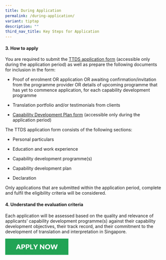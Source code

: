 ```yaml
---
title: During Application
permalink: /during-application/
variant: tiptap
description: ""
third_nav_title: Key Steps for Application
---
```

<h4><strong>3. How to apply</strong></h4>
<p>You are required to submit the <a href="https://go.gov.sg/ttds2025" rel="noopener nofollow" target="_blank">TTDS application form</a> (accessible
only during the application period) as well as prepare the following documents
for inclusion in the form:</p>
<ul data-tight="true" class="tight">
<li>
<p>Proof of enrolment OR application OR awaiting confirmation/invitation
from the programme provider OR details of upcoming programme that has yet
to commence application, for each capability development programme</p>
</li>
<li>
<p>Translation portfolio and/or testimonials from clients</p>
</li>
<li>
<p><a href="https://go.gov.sg/ttds-cdp" rel="noopener nofollow" target="_blank">Capability Development Plan form</a> (accessible
only during the application period)</p>
</li>
</ul>
<p>The TTDS application form consists of the following sections:</p>
<ul data-tight="true" class="tight">
<li>
<p>Personal particulars</p>
</li>
<li>
<p>Education and work experience</p>
</li>
<li>
<p>Capability development programme(s)</p>
</li>
<li>
<p>Capability development plan</p>
</li>
<li>
<p>Declaration</p>
</li>
</ul>
<p>Only applications that are submitted within the application period, complete
and fulfil the eligibility criteria will be considered.</p>
<h4><strong>4. Understand the evaluation criteria</strong></h4>
<p>Each application will be assessed based on the quality and relevance of
applicants’ capability development programme(s) against their capability
development objectives, their track record, and their commitment to the
development of translation and interpretation in Singapore.</p>
<div class="isomer-image-wrapper">
<img style="width: 40%;" height="auto" width="100%" alt="Apply now" src="/images/TD/TTDS_APPLY_NOW.png">
</div>
<p></p>
